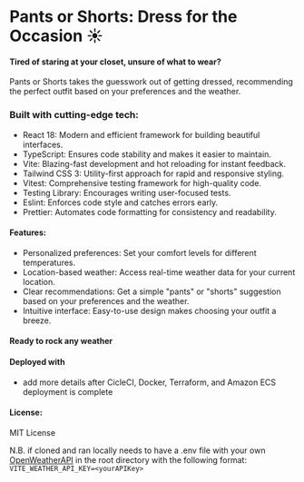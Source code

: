 
# Pants or Shorts: Dress for the Occasion ☀️
#### Tired of staring at your closet, unsure of what to wear?  
Pants or Shorts takes the guesswork out of getting dressed, recommending the perfect outfit based on your preferences and the weather.

### Built with cutting-edge tech:

- React 18: Modern and efficient framework for building beautiful interfaces.
- TypeScript: Ensures code stability and makes it easier to maintain.
- Vite: Blazing-fast development and hot reloading for instant feedback.
- Tailwind CSS 3: Utility-first approach for rapid and responsive styling.
- Vitest: Comprehensive testing framework for high-quality code.
- Testing Library: Encourages writing user-focused tests.
- Eslint: Enforces code style and catches errors early.
- Prettier: Automates code formatting for consistency and readability.
#### Features:

- Personalized preferences: Set your comfort levels for different temperatures. 
- Location-based weather: Access real-time weather data for your current location.
- Clear recommendations: Get a simple "pants" or "shorts" suggestion based on your preferences and the weather.
- Intuitive interface: Easy-to-use design makes choosing your outfit a breeze.

#### Ready to rock any weather

#### Deployed with 
- add more details after CicleCI, Docker, Terraform, and Amazon ECS deployment is complete

#### License:

MIT License

N.B. if cloned and ran locally needs to have a .env file with your own [OpenWeatherAPI](https://openweathermap.org/api) in the root directory with the following format:
```VITE_WEATHER_API_KEY=<yourAPIKey>```
